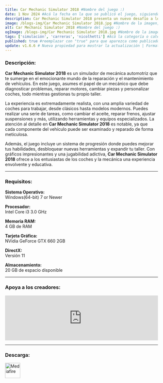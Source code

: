 ```yaml
---
title: Car Mechanic Simulator 2018 #Nombre del juego :)
date: 1 Nov 2024 #Acá la fecha en la que se publicó el juego, siguiendo este formato: Dia "30", Mes "Oct", Año "2024" = como debe quedar: 30 Oct 2024
description: Car Mechanic Simulator 2018 presenta un nuevo desafío a los jugadores. Conduce, repara, pinta y tunea automóviles. En los nuevos módulos "Descubrimientos del cobertizo" y "Chatarrero" encontrarás vehículos clásicos y únicos. #Acá una mini descripción del juego
image: /blogs-img/Car Mechanic Simulator 2018.jpg #Nombre de la imagen, por lo general es exactamente el mismo nombre que el juego excluyendo lo ":" (Dos puntos)
alt: Car Mechanic Simulator 2018 #Nombre del juego :)
ogImage: /blogs-img/Car Mechanic Simulator 2018.jpg #Nombre de la imagen, por lo general es exactamente el mismo nombre que el juego excluyendo lo ":" (Dos puntos)
tags: ['simulación', 'carreras', 'nicolhetti'] #Acá la categoría o categorías del juego, si es más de una se coloca en este formato: ['categoría1', 'categoría2']
published: true #reemplazar con "true" para que aparezca como publicado
update: v1.6.6 # Nueva propiedad para mostrar la actualización | Formato: v1.0.0
---
```


<!--En VSCode seleccionando una palabra, por ejemplo: "Car Mechanic Simulator 2018" y apretando Ctrl+F2 se seleccionan todas las palabras iguales-->

### Descripción:
**Car Mechanic Simulator 2018** es un simulador de mecánica automotriz que te sumerge en el emocionante mundo de la reparación y el mantenimiento de vehículos. En este juego, asumes el papel de un mecánico que debe diagnosticar problemas, reparar motores, cambiar piezas y personalizar coches, todo mientras gestionas tu propio taller.

La experiencia es extremadamente realista, con una amplia variedad de coches para trabajar, desde clásicos hasta modelos modernos. Puedes realizar una serie de tareas, como cambiar el aceite, reparar frenos, ajustar suspensiones y más, utilizando herramientas y equipos especializados. La atención al detalle en **Car Mechanic Simulator 2018** es notable, ya que cada componente del vehículo puede ser examinado y reparado de forma meticulosa.

Además, el juego incluye un sistema de progresión donde puedes mejorar tus habilidades, desbloquear nuevas herramientas y expandir tu taller. Con gráficos impresionantes y una jugabilidad adictiva, **Car Mechanic Simulator 2018** ofrece a los entusiastas de los coches y la mecánica una experiencia envolvente y educativa.

<!--Prompt para Chat-GPT: Hazme una descripción para el juego "Car Mechanic Simulator 2018" y cada que menciones "Car Mechanic Simulator 2018" ponlo en negrita -->

---

### Requisitos:
**Sistema Operativo:**  
Windows(64-bit) 7 or Newer

**Procesador:**  
Intel Core i3 3.0 GHz

**Memoria RAM:**  
4 GB de RAM

**Tarjeta Gráfica:**  
NVidia GeForce GTX 660 2GB

**DirectX:**  
Versión 11

**Almacenamiento:**  
20 GB de espacio disponible

<!--Si falta o sobra un requisito se quita o se agrega manteniendo el mismo formato-->

---

### Apoya a los creadores:
<iframe src="https://store.steampowered.com/widget/645630/" frameborder="0" style="background-color: transparent; width: 100% !important; aspect-ratio: 646 / 190;"></iframe>

<!--Reemplazar los numeros (AppID) del juego (en este caso 2668510) por el numero (AppID) correspondiente con el juego a publicar-->
<!--El AppID se encuentra en la URL del Juego en Steam-->

---

### Descarga:

[<img src="https://gist.github.com/cxmeel/0dbc95191f239b631c3874f4ccf114e2/raw/download.svg" alt="Mediafire" height="50" />](https://www.mediafire.com/file/29l38p2ju9mda65/Car_Mechanic_Simulator_2018.zip/file)

<!-- # se debe reemplazar por el link de descarga-->

<!--NOMBRE-DEL-SERVICIO se debe reemplazar por el servicio donde está subido el juego-->